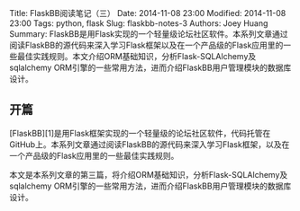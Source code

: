 Title: FlaskBB阅读笔记（三）
Date: 2014-11-08 23:00
Modified: 2014-11-08 23:00
Tags: python, flask
Slug: flaskbb-notes-3
Authors: Joey Huang
Summary: FlaskBB是用Flask实现的一个轻量级论坛社区软件。本系列文章通过阅读FlaskBB的源代码来深入学习Flask框架以及在一个产品级的Flask应用里的一些最佳实践规则。本文介绍ORM基础知识，分析Flask-SQLAlchemy及sqlalchemy ORM引擎的一些常用方法，进而介绍FlaskBB用户管理模块的数据库设计。

## 开篇

[FlaskBB][1]是用Flask框架实现的一个轻量级的论坛社区软件，代码托管在GitHub上。本系列文章通过阅读FlaskBB的源代码来深入学习Flask框架，以及在一个产品级的Flask应用里的一些最佳实践规则。

本文是本系列文章的第三篇，将介绍ORM基础知识，分析Flask-SQLAlchemy及sqlalchemy ORM引擎的一些常用方法，进而介绍FlaskBB用户管理模块的数据库设计。


